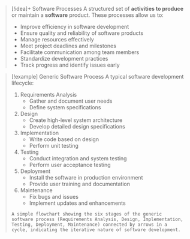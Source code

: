 > [!idea]+ Software Processes
> A structured set of **activities to produce** or maintain a **software** product. These processes allow us to:
> - Improve efficiency in software development
> - Ensure quality and reliability of software products
> - Manage resources effectively
> - Meet project deadlines and milestones
> - Facilitate communication among team members
> - Standardize development practices
> - Track progress and identify issues early

> [!example] Generic Software Process
> A typical software development lifecycle:
> 1. Requirements Analysis
>    - Gather and document user needs
>    - Define system specifications
> 2. Design
>    - Create high-level system architecture
>    - Develop detailed design specifications
> 3. Implementation
>    - Write code based on design
>    - Perform unit testing
> 4. Testing
>    - Conduct integration and system testing
>    - Perform user acceptance testing
> 5. Deployment
>    - Install the software in production environment
>    - Provide user training and documentation
> 6. Maintenance
>    - Fix bugs and issues
>    - Implement updates and enhancements
> 
> ```image_goes_here
> A simple flowchart showing the six stages of the generic software process (Requirements Analysis, Design, Implementation, Testing, Deployment, Maintenance) connected by arrows in a cycle, indicating the iterative nature of software development.
> ```

